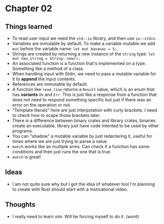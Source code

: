 # Chapter 02

## Things learned

- To read user input we need the `std::io` library, and then use `io::stdin`.
- Variables are inmutable by default. To make a variable mutable we add `mut` before the variable name: `let mut bananas = 5;`.
- Strings are created by returning a new instance of the `String` type: `let mut new_string = String::new();`
- An associated function is a function that's implemented on a type. Something like a method of a class.
- When handling input with Stdin, we need to pass a mutable variable for it to **append** the input contents.
- References are immutable by default.
- A function like `read_line` returns a `Result` value, which is an enum that has **variants** `Ok` and `Err`. This is just like a response from a function that does not need to respond something specific but just if there was an error on the operation or not.
- "Template literals" here are just interpolation with curly brackets. I need to check how to scape those brackets later.
- There is a difference between binary crates and library crates, binaries create an executable, library just have code intented to be used by other programs.
- You can "shadow" a mutable variable by just redeclaring it, useful for times where we are just trying to parse a value.
- `match` works like an multiple arms. Can check if a function has some conditions and then just runs the one that is true.
- `match` is great!

## Ideas

- I am not quite sure why but I got the idea of whatever tool I'm planning to create with Rust should start with a motivational video.

## Thoughts

- I really need to learn vim. Will be forcing myself to do it. (wont)
